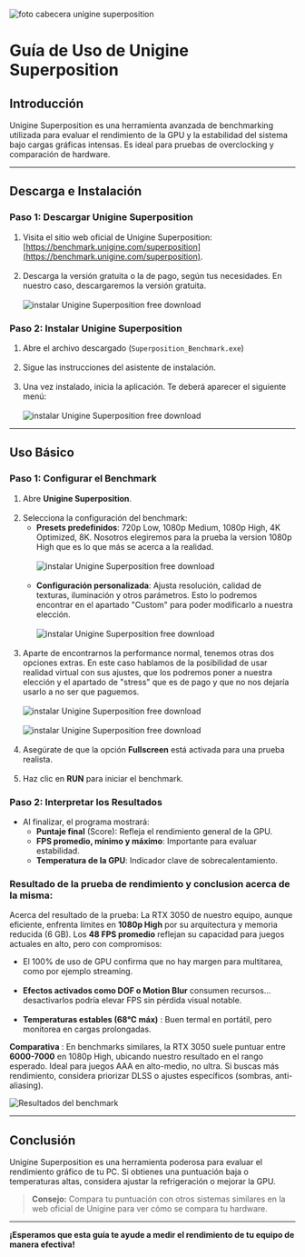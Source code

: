 ![foto cabecera unigine superposition](imagenes/fotocabecera.jpg)

# Guía de Uso de Unigine Superposition

## Introducción

Unigine Superposition es una herramienta avanzada de benchmarking utilizada para evaluar el rendimiento de la GPU y la estabilidad del sistema bajo cargas gráficas intensas. Es ideal para pruebas de overclocking y comparación de hardware.

---

## Descarga e Instalación

### Paso 1: Descargar Unigine Superposition

1. Visita el sitio web oficial de Unigine Superposition:
   <br>[https://benchmark.unigine.com/superposition](https://benchmark.unigine.com/superposition). <br><br>
2. Descarga la versión gratuita o la de pago, según tus necesidades. En nuestro caso, descargaremos la versión gratuita.<br><br>
   ![instalar Unigine Superposition free download](imagenes/descargasuperposition.png)

### Paso 2: Instalar Unigine Superposition

1. Abre el archivo descargado (`Superposition_Benchmark.exe`)<br><br>
2. Sigue las instrucciones del asistente de instalación.<br><br>
3. Una vez instalado, inicia la aplicación. Te deberá aparecer el siguiente menú:<br><br>
   ![instalar Unigine Superposition free download](imagenes/capturamenu.png)


---

## Uso Básico

### Paso 1: Configurar el Benchmark

1. Abre **Unigine Superposition**. <br><br>
2. Selecciona la configuración del benchmark:
   - **Presets predefinidos**: 720p Low, 1080p Medium, 1080p High, 4K Optimized, 8K. Nosotros elegiremos para la prueba la version 1080p High que es lo que más se acerca a la realidad.<br><br>![instalar Unigine Superposition free download](imagenes/graficos.png)<br><br>
   - **Configuración personalizada**: Ajusta resolución, calidad de texturas, iluminación y otros parámetros. Esto lo podremos encontrar en el apartado "Custom" para poder modificarlo a nuestra elección.<br><br>![instalar Unigine Superposition free download](imagenes/ajustesgraficos.png)<br><br>
3. Aparte de encontrarnos la performance normal, tenemos otras dos opciones extras. En este caso hablamos de la posibilidad de usar realidad virtual con sus ajustes, que los podremos poner a nuestra elección y el apartado de "stress" que es de pago y que no nos dejaría usarlo a no ser que paguemos.<br><br>![instalar Unigine Superposition free download](imagenes/vr.png)<br><br>![instalar Unigine Superposition free download](imagenes/depago.png)<br><br>
4. Asegúrate de que la opción **Fullscreen** está activada para una prueba realista.<br><br>
5. Haz clic en **RUN** para iniciar el benchmark.

### Paso 2: Interpretar los Resultados

- Al finalizar, el programa mostrará:
  - **Puntaje final** (Score): Refleja el rendimiento general de la GPU.
  - **FPS promedio, mínimo y máximo**: Importante para evaluar estabilidad.
  - **Temperatura de la GPU**: Indicador clave de sobrecalentamiento.

### Resultado de la prueba de rendimiento y conclusion acerca de la misma:

Acerca del resultado de la prueba:
La RTX 3050 de nuestro equipo, aunque eficiente, enfrenta límites en **1080p High** por su arquitectura y memoria reducida (6 GB). Los **48 FPS promedio** reflejan su capacidad para juegos actuales en alto, pero con compromisos:

* El 100% de uso de GPU confirma que no hay margen para multitarea, como por ejemplo streaming.<br><br>
* **Efectos activados como DOF o Motion Blur** consumen recursos... desactivarlos podría elevar FPS sin pérdida visual notable.<br><br>
* **Temperaturas estables (68°C máx)** : Buen termal en portátil, pero monitorea en cargas prolongadas.

**Comparativa** : En benchmarks similares, la RTX 3050 suele puntuar entre **6000-7000** en 1080p High, ubicando nuestro resultado en el rango esperado. Ideal para juegos AAA en alto-medio, no ultra. Si buscas más rendimiento, considera priorizar DLSS o ajustes específicos (sombras, anti-aliasing).

![Resultados del benchmark](imagenes/resultadosprueba.png)

---

## Conclusión

Unigine Superposition es una herramienta poderosa para evaluar el rendimiento gráfico de tu PC. Si obtienes una puntuación baja o temperaturas altas, considera ajustar la refrigeración o mejorar la GPU.

> **Consejo:** Compara tu puntuación con otros sistemas similares en la web oficial de Unigine para ver cómo se compara tu hardware.

---

**¡Esperamos que esta guía te ayude a medir el rendimiento de tu equipo de manera efectiva!**

